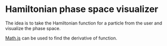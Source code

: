 # Hamiltonian phase space visualizer

The idea is to take the Hamiltonian function for a particle from the user and visualize the phase space.

[Math.js](https://mathjs.org/docs/reference/functions/derivative.html) can be used to find the derivative of function.
